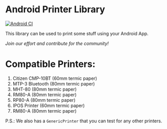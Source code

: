 # Android Printer Library

[![Android CI](https://github.com/felipebonezi/android-printer-lib/actions/workflows/android.yml/badge.svg)](https://github.com/felipebonezi/android-printer-lib/actions/workflows/android.yml)

This library can be used to print some stuff using your Android App.

*Join our effort and contribute for the community!*

# Compatible Printers:

1. Citizen CMP-10BT (60mm termic paper)
2. MTP-3 Bluetooth (80mm termic paper)
3. MHT-80 (80mm termic paper)
4. RM80-A (80mm termic paper)
5. RP80-A (80mm termic paper)
6. IPOS Printer (60mm termic paper)
7. RM80-A (80mm termic paper)

P.S.: We also has a `GenericPrinter` that you can test for any other printers.
